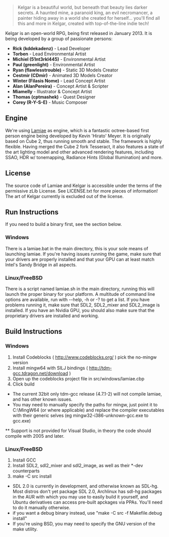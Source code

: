 > Kelgar is a beautiful world, but beneath that beauty lies darker secrets. A haunted mine, a paranoid king, an evil necromancer, a painter hiding away in a world she created for herself... you'll find all this and more in Kelgar, created with top-of-the-line indie tech! 

Kelgar is an open-world RPG, being first released in January 2013.
It is being developed by a group of passionate persons:

* **Rick (kddekadenz)** - Lead Developer
* **Torben** - Lead Environmental Artist
* **Michiel (51nt3rkl445)** - Environmental Artist
* **Paul (greenlight)** - Environmental Artist
* **Ryan (flawlesstrouble)** - Static 3D Models Creator
* **Cestmir (CDmir)** - Animated 3D Models Creator
* **Winter (Filasis Nome)** - Lead Concept Artist
* **Alan (AlanPereira)** - Concept Artist & Scripter
* **Miamelly** - Illustrator & Concept Artist
* **Thomas (cptmashek)** - Quest Designer
* **Corey (R-Y-S-E)** - Music Composer

## Engine
We're using [Lamiae](https://github.com/Hirato/lamiae) as engine, which is a fantastic octree-based first person engine being developed by Kevin 'Hirato' Meyer. It is originally based on Cube 2, thus running smooth and stable. The framework is highly flexible. Having merged the Cube 2 fork Tesseract, it also features a state of the art lighting model and other advanced rendering features, including SSAO, HDR w/ tonemapping, Radiance Hints (Global Illumination) and more.

## License
The source code of Lamiae and Kelgar is accessible under the terms of the permissive zLib License.
See LICENSE.txt for more pieces of information!
The art of Kelgar currently is excluded out of the license.

## Run Instructions
If you need to build a binary first, see the section below.


### Windows
There is a lamiae.bat in the main directory, this is your sole means of launching lamiae.
If you're having issues running the game, make sure that your drivers are properly installed and that your GPU can at least match Intel's Sandy Bridge in all aspects.


### Linux/FreeBSD
There is a script named lamiae.sh in the main directory, running this will launch the proper binary for your platform.
A multitude of command line options are available, run with --help, -h or -? to get a list.
If you have problems running it, make sure that SDL2, SDL2_mixer and SDL2_image is installed. If you have an Nvidia GPU, you should also make sure that the proprietary drivers are installed and working.


## Build Instructions

### Windows
1. Install Codeblocks ( http://www.codeblocks.org/ ) pick the no-mingw version
2. Install mingw64 with SILJ bindings ( http://tdm-gcc.tdragon.net/download )
3. Open up the codeblocks project file in src/windows/lamiae.cbp
4. Click build

* The current 32bit only tdm-gcc release (4.7.1-2) will not compile lamiae, and has other known issues.
* You may need to manually specify the paths for mingw, just point it to C:\MingW64 (or where applicable) and replace the compiler executables with their generic selves (eg mingw32-i386-unknown-gcc.exe to gcc.exe)

** Support is not provided for Visual Studio, in theory the code should compile with 2005 and later.


### Linux/FreeBSD
1. Install GCC
2. Install SDL2, sdl2_mixer and sdl2_image, as well as their *-dev counterparts
3. make -C src install

* SDL 2.0 is currently in development, and otherwise known as SDL-hg.
    Most distros don't yet package SDL 2.0, Archlinux has sdl-hg packages in the AUR with which you may use to easily build it yourself, and Ubuntu derivatives can access pre-built apckages via PPAs. You'll need to do it manually otherwise.
* if you want a debug binary instead, use "make -C src -f Makefile.debug install"
* If you're using BSD, you may need to specify the GNU version of the make utility.

